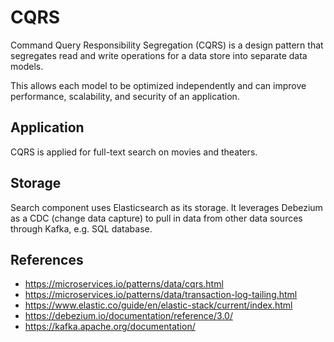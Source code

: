 # CQRS

Command Query Responsibility Segregation (CQRS) is a design pattern that segregates read and write operations for a data store into separate data models.

This allows each model to be optimized independently and can improve performance, scalability, and security of an application.

## Application

CQRS is applied for full-text search on movies and theaters.

## Storage

Search component uses Elasticsearch as its storage. It leverages Debezium as a CDC (change data capture) to pull in data from other data sources through Kafka, e.g. SQL database.

## References

- <https://microservices.io/patterns/data/cqrs.html>
- <https://microservices.io/patterns/data/transaction-log-tailing.html>
- <https://www.elastic.co/guide/en/elastic-stack/current/index.html>
- <https://debezium.io/documentation/reference/3.0/>
- <https://kafka.apache.org/documentation/>
